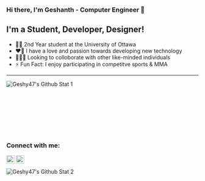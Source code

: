 ### Hi there, I'm Geshanth - Computer Engineer 👋

## I'm a Student, Developer, Designer!
- 🧑‍🎓 2nd Year student at the University of Ottawa
- ❤️‍🔥 I have a love and passion towards developing new technology
- 🧑‍🤝‍🧑 Looking to colloborate with other like-minded individuals
- ⚡ Fun Fact: I enjoy participating in competitve sports & MMA

---

<img align="left" alt="Geshy47's Github Stat 1" src="https://github-readme-stats.vercel.app/api?username=Geshy47&show_icons=true&hide_border=true" /><br>
<br>
<br>
<br>
<br>
<br>
<br>
<br>


### Connect with me:
[<img align="left" alt="Geshy47 | LinkedIn" width="22px" src="https://cdn.jsdelivr.net/npm/simple-icons@v3/icons/linkedin.svg" />][linkedin]
[<img align="left" alt="Geshy47 | Instragram" width="22px" src="https://cdn.jsdelivr.net/npm/simple-icons@v3/icons/instagram.svg" />][instagram]

[linkedin]: https://www.linkedin.com/in/geshanth-krishnapillai47/
[instagram]: https://www.instagram.com/gesh.k/


<br>
<br><img align="left" alt="Geshy47's Github Stat 2" src="https://github-readme-stats.vercel.app/api/top-langs/?username=Geshy47&show_icons=true&hide_border=true" />
